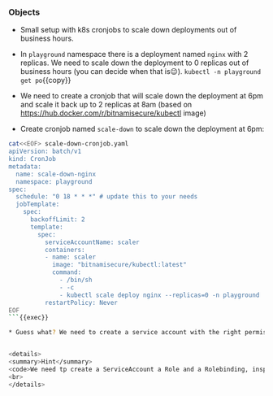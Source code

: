 
### Objects

* Small setup with k8s cronjobs to scale down deployments out of business hours.

* In `playground` namespace there is a deployment named `nginx` with 2 replicas. We need to scale down the deployment to 0 replicas out of business hours (you can decide when that is😉). `kubectl -n playground get po`{{copy}}

*  We need to create a cronjob that will scale down the deployment at 6pm and scale it back up to 2 replicas at 8am (based on https://hub.docker.com/r/bitnamisecure/kubectl image)

* Create cronjob named `scale-down` to scale down the deployment at 6pm:
```bash
cat<<EOF> scale-down-cronjob.yaml
apiVersion: batch/v1
kind: CronJob
metadata:
  name: scale-down-nginx
  namespace: playground
spec:
  schedule: "0 18 * * *" # update this to your needs
  jobTemplate:
    spec:
      backoffLimit: 2
      template:
        spec:
          serviceAccountName: scaler
          containers:
          - name: scaler
            image: "bitnamisecure/kubectl:latest"
            command:
              - /bin/sh
              - -c
              - kubectl scale deploy nginx --replicas=0 -n playground
          restartPolicy: Never
EOF
```{{exec}}

* Guess what? We need to create a service account with the right permissions to scale the deployment.


<details>
<summary>Hint</summary>
<code>We need tp create a ServiceAccount a Role and a Rolebinding, inspect and apply: <code>kubectl apply -f rbac.yaml</code>
<br>
</details>